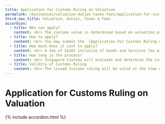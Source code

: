 ```yaml
---
title: Application for Customs Ruling on Valuation
permalink: /businesses/valuation-duties-taxes-fees/application-for-customs-ruling-on-valuation
third_nav_title: Valuation, Duties, Taxes & Fees
accordion:
  - title: Who can apply?
    content: <br> The customs value is determined based on valuation principles from the [Customs (Valuation) Regulations](https://sso.agc.gov.sg/SL/CA1960-RG8?DocDate=20020930&TransactionDate=20090831235959){:target="_blank"}.<br><br> Importers may apply for a Customs ruling on valuation before importing your goods. Do refer to the valuation principles when preparing your application.<br>
  - title: How to apply?
    content: <br> You may submit the  [Application For Customs Ruling on Classification of Goods](https://form.gov.sg/#!/5cb03b49a25e2c0010866861){:target="_blank"} with the following supporting documents <br><br> -   Letter of enquiry from applicant <br> -   The issue to be considered <br> -   Comprehensive description of the arrangement <br> -   Business reasons for the arrangement, if applicable <br> -   Copies of all relevant documents with the relevant parts of the passages identified <br> -   Proposed treatment with reasons and references to the appropriate laws <br> -   Previous request/enquiry on the same or a similar arrangement, if applicable. <br>
  - title: How much does it cost to apply? 
    content: <br> A fee of S$165 inclusive of Goods and Services Tax will be charged for each application. Payment must be made upon receiving the billing notification from Singapore Customs. The billing indicates the bill reference number and would only be generated after we received the complete submission of your application form and supporting documents. <br><br> You may refer to the available [payment methods](/eservices/pay-your-bills/){:target="_blank"} on our website. <br>
  - title: How long is the process?
    content: <br> Singapore Customs will evaluate and determine the customs valuation treatment of the arrangement. A Customs ruling on valuation will be issued, indicating the applicant's/company's name and address, treatment on customs valuation and conditions to maintain the validity of treatment. <br><br> The ruling process may take up to 30 days, depending on the complexity of the arrangement and completeness of the information furnished. <br>   
  - title: Validity of Customs Ruling
    content: <br> The issued Customs ruling will be valid at the time of issuance based on the Customs Act and its subsidiary legislation in force at the time of the issuance of the Customs ruling. All matters within the issued Customs ruling do not apply three years after the date of issuance, or the date a provision of the Customs Act (including its subsidiary legislation) is repealed or amended to the extent that the repeal or amendment changes the way that provision applies in this ruling, which ever comes earlier. The issued Customs ruling may also be withdrawn or rescinded on the grounds stated in paragraph 7(9) of the Schedule to the Customs Act. <br><br> You may appeal for a review of the Customs Ruling issued. The appeal must be submitted within 10 working days from the date of issuance of the ruling. You have to state the grounds of appeal and submit all supporting documents to substantiate the appeal. <br><br> Upon receipt of the appeal, Singapore Customs will conduct a review and inform you of the outcome via email.   
---
```


# Application for Customs Ruling on Valuation

{% include accordion.html %}
